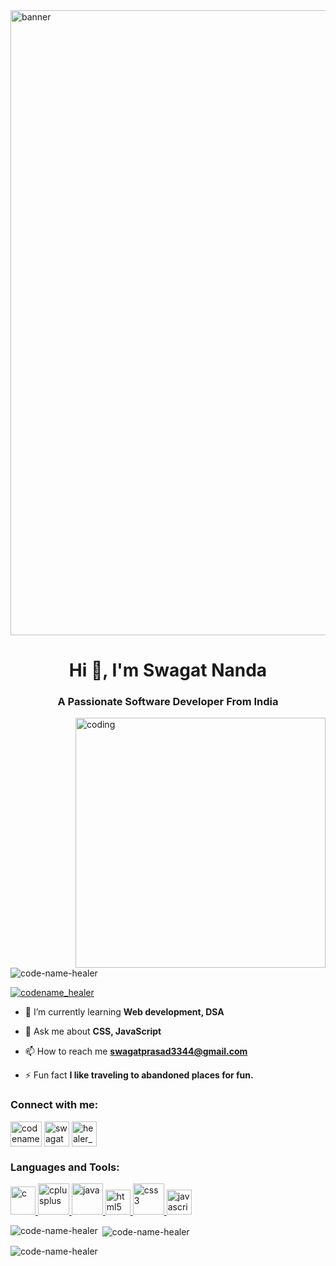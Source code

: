 <img align="center" alt="banner" width="1000" src="https://media1.tenor.com/images/ba6d7d37fa1e4ca966ac7328bf43b96c/tenor.gif?itemid=18657810">
<h1 align="center">Hi 👋, I'm Swagat Nanda</h1>
<h3 align="center">A Passionate Software Developer From India</h3>

<img align="right" alt="coding" width="400" src="https://user-images.githubusercontent.com/55389276/140866485-8fb1c876-9a8f-4d6a-98dc-08c4981eaf70.gif">

<p align="left"> <img src="https://komarev.com/ghpvc/?username=code-name-healer&label=Profile%20views&color=0e75b6&style=flat" alt="code-name-healer" /> </p>

<p align="left"> <a href="https://twitter.com/codename_healer" target="blank"><img src="https://img.shields.io/twitter/follow/codename_healer?logo=twitter&style=for-the-badge" alt="codename_healer" /></a> </p>

- 🌱 I’m currently learning **Web development, DSA**

- 💬 Ask me about **CSS, JavaScript**

- 📫 How to reach me **swagatprasad3344@gmail.com**

- ⚡ Fun fact **I like traveling to abandoned places for fun.**

<h3 align="left">Connect with me:</h3>
<p align="left">
<a href="https://twitter.com/codename_healer" target="blank"><img align="center" src="https://th.bing.com/th/id/OIP.dj2Q_v5PNYeGVFWlZh0h2gHaE8?pid=ImgDet&rs=1" alt="codename_healer" height="40" width="50" /></a>
<a href="https://linkedin.com/in/swagat nanda" target="blank"><img align="center" src="https://cdn.freebiesupply.com/logos/large/2x/linkedin-icon-logo-png-transparent.png" alt="swagat nanda" height="40" width="40" /></a>
<a href="https://instagram.com/healer_senpai" target="blank"><img align="center" src="https://www.svgrepo.com/show/303154/instagram-2016-logo.svg" alt="healer_senpai" height="40" width="40" /></a>
</p>

<h3 align="left">Languages and Tools:</h3>
<p align="left"> <a href="https://www.cprogramming.com/" target="_blank" rel="noreferrer"> <img src="https://imgs.search.brave.com/TYsC9z41BeXF4MpLSMVa80OdEz-T09QOG-g1DC7aSRo/rs:fit:860:0:0/g:ce/aHR0cHM6Ly9jZG4u/d29ybGR2ZWN0b3Js/b2dvLmNvbS9sb2dv/cy9jLTEuc3Zn.svg" alt="c" width="40" height="45"/> </a> <a href="https://www.w3schools.com/cpp/" target="_blank" rel="noreferrer"> <img src="https://imgs.search.brave.com/UOfSHeM7FGnSbgXUHs4jNGbYCGr2Kr6KZyUPnQuPi-c/rs:fit:860:0:0/g:ce/aHR0cHM6Ly9pY29u/YXBlLmNvbS93cC1j/b250ZW50L3BuZ19s/b2dvX3ZlY3Rvci9j/LWxvZ28tMi5wbmc" alt="cplusplus" width="50" height="50"/> </a> <a href="https://www.java.com" target="_blank" rel="noreferrer"> <img src="https://static.wixstatic.com/media/e37c27_daada5da098843ab85dffeea0ab48c27~mv2.png/v1/fill/w_614,h_614,al_c,lg_1,q_90/e37c27_daada5da098843ab85dffeea0ab48c27~mv2.png" alt="java" width="50" height="50"/> <a href="https://www.w3.org/html/" target="_blank" rel="noreferrer"> <img src="https://th.bing.com/th/id/R.6ee622d79495c8639c6f70b6b2b87d17?rik=%2f2XVilcAAz8ZxA&riu=http%3a%2f%2fwww.w3.org%2fhtml%2flogo%2fdownloads%2fHTML5_Badge_256.png&ehk=sC92DU%2f38TG6Hx5ueRg%2bfI0WI3r9msruc%2bCl6bqaGIs%3d&risl=&pid=ImgRaw&r=0" alt="html5" width="40" height="40"/> </a> <a href="https://www.w3schools.com/css/" target="_blank" rel="noreferrer"> <img src="https://cdn.iconscout.com/icon/free/png-256/css-118-569410.png" alt="css3" width="50" height="50"/> </a>  </a> <a href="https://developer.mozilla.org/en-US/docs/Web/JavaScript" target="_blank" rel="noreferrer"> <img src="https://pluspng.com/img-png/javascript-vector-png-javascript-vector-logo-600.png" alt="javascript" width="40" height="40"/> </a> </p>

<p><img align="left" src="https://github-readme-stats.vercel.app/api/top-langs?username=code-name-healer&show_icons=true&locale=en&layout=compact" alt="code-name-healer" /></p>

<p>&nbsp;<img align="center" src="https://github-readme-stats.vercel.app/api?username=code-name-healer&show_icons=true&locale=en" alt="code-name-healer" /></p>

<p><img align="center" src="https://github-readme-streak-stats.herokuapp.com/?user=code-name-healer&" alt="code-name-healer" /></p>
